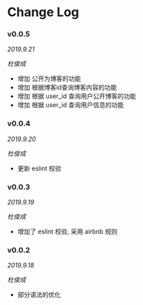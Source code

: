 # Change Log


### v0.0.5

_2019.9.21_ 

_杜俊成_

- 增加 公开为博客的功能
- 增加 根据博客id查询博客内容的功能
- 增加 根据 user_id 查询用户公开博客的功能
- 增加 根据 user_id 查询用户信息的功能

### v0.0.4

_2019.9.20_ 

_杜俊成_

- 更新 eslint 校验


### v0.0.3

_2019.9.19_ 

_杜俊成_

- 增加了 eslint 校验, 采用 airbnb 规则

### v0.0.2

_2019.9.18_ 

_杜俊成_

- 部分语法的优化
